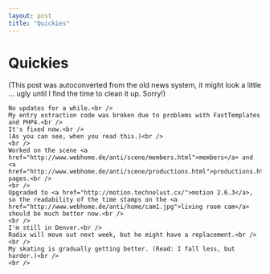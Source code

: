 ```yaml
---
layout: post
title: "Quickies"
---
```

<h1>Quickies</h1>
(This post was autoconverted from the old news system,
it might look a little ... ugly until I find the time
to clean it up.
Sorry!)

    No updates for a while.<br />
    My entry extraction code was broken due to problems with FastTemplates and PHP4.<br />
    It's fixed now.<br />
    (As you can see, when you read this.)<br />
    <br />
    Worked on the scene <a href="http://www.webhome.de/anti/scene/members.html">members</a> and <a href="http://www.webhome.de/anti/scene/productions.html">productions.html</a> pages.<br />
    <br />
    Upgraded to <a href="http://motion.technolust.cx/">motion 2.6.3</a>, so the readability of the time stamps on the <a href="http://www.webhome.de/anti/home/cam1.jpg">living room cam</a> should be much better now.<br />
    <br />
    I'm still in Denver.<br />
    Radix will move out next week, but he might have a replacement.<br />
    <br />
    My skating is gradually getting better. (Read: I fall less, but harder.)<br />
    <br />

